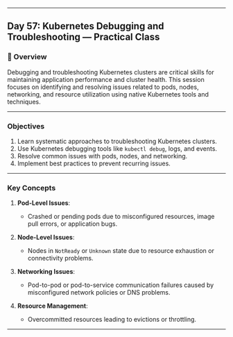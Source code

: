 ﻿---

## Day 57: Kubernetes Debugging and Troubleshooting — Practical Class

### 📘 Overview

Debugging and troubleshooting Kubernetes clusters are critical skills for maintaining application performance and cluster health. This session focuses on identifying and resolving issues related to pods, nodes, networking, and resource utilization using native Kubernetes tools and techniques.

---

### Objectives

1. Learn systematic approaches to troubleshooting Kubernetes clusters.
2. Use Kubernetes debugging tools like `kubectl debug`, logs, and events.
3. Resolve common issues with pods, nodes, and networking.
4. Implement best practices to prevent recurring issues.

---

### Key Concepts

1. **Pod-Level Issues**:
   - Crashed or pending pods due to misconfigured resources, image pull errors, or application bugs.

2. **Node-Level Issues**:
   - Nodes in `NotReady` or `Unknown` state due to resource exhaustion or connectivity problems.

3. **Networking Issues**:
   - Pod-to-pod or pod-to-service communication failures caused by misconfigured network policies or DNS problems.

4. **Resource Management**:
   - Overcommitted resources leading to evictions or throttling.

---
